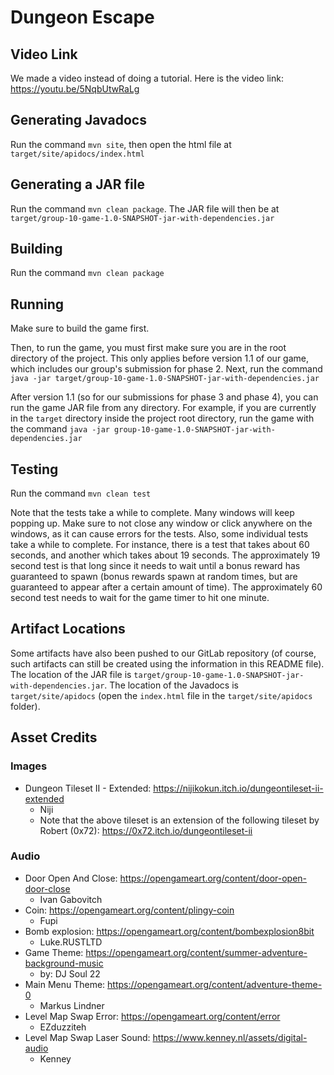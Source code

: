 # Dungeon Escape

## Video Link

We made a video instead of doing a tutorial. Here is the video link: https://youtu.be/5NqbUtwRaLg

## Generating Javadocs

Run the command `mvn site`, then open the html file at `target/site/apidocs/index.html`

## Generating a JAR file

Run the command `mvn clean package`. The JAR file will then be at `target/group-10-game-1.0-SNAPSHOT-jar-with-dependencies.jar`

## Building

Run the command `mvn clean package`

## Running

Make sure to build the game first.

Then, to run the game, you must first make sure you are in the root directory of the project. This only applies before version 1.1 of our game, which includes our group's submission for phase 2. Next, run the command `java -jar target/group-10-game-1.0-SNAPSHOT-jar-with-dependencies.jar`

After version 1.1 (so for our submissions for phase 3 and phase 4), you can run the game JAR file from any directory. For example, if you are currently in the `target` directory inside the project root directory, run the game with the command `java -jar group-10-game-1.0-SNAPSHOT-jar-with-dependencies.jar`

## Testing

Run the command `mvn clean test`

Note that the tests take a while to complete. Many windows will keep popping up. Make sure to not close any window or click anywhere on the windows, as it can cause errors for the tests. Also, some individual tests take a while to complete. For instance, there is a test that takes about 60 seconds, and another which takes about 19 seconds. The approximately 19 second test is that long since it needs to wait until a bonus reward has guaranteed to spawn (bonus rewards spawn at random times, but are guaranteed to appear after a certain amount of time). The approximately 60 second test needs to wait for the game timer to hit one minute.

## Artifact Locations

Some artifacts have also been pushed to our GitLab repository (of course, such artifacts can still be created using the information in this README file). The location of the JAR file is `target/group-10-game-1.0-SNAPSHOT-jar-with-dependencies.jar`. The location of the Javadocs is `target/site/apidocs` (open the `index.html` file in the `target/site/apidocs` folder).

## Asset Credits

### Images

- Dungeon Tileset II - Extended: https://nijikokun.itch.io/dungeontileset-ii-extended
  - Niji
  - Note that the above tileset is an extension of the following tileset by Robert (0x72): https://0x72.itch.io/dungeontileset-ii

### Audio

- Door Open And Close: https://opengameart.org/content/door-open-door-close
  - Ivan Gabovitch
- Coin: https://opengameart.org/content/plingy-coin
  - Fupi
- Bomb explosion: https://opengameart.org/content/bombexplosion8bit
  - Luke.RUSTLTD
- Game Theme: https://opengameart.org/content/summer-adventure-background-music
  - by: DJ Soul 22
- Main Menu Theme: https://opengameart.org/content/adventure-theme-0
  - Markus Lindner
- Level Map Swap Error: https://opengameart.org/content/error
  - EZduzziteh
- Level Map Swap Laser Sound: https://www.kenney.nl/assets/digital-audio
  - Kenney
